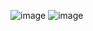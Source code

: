 ![image](https://github.com/user-attachments/assets/f0b47194-5540-4d19-ab2e-c65db6661920)
![image](https://github.com/user-attachments/assets/721693b4-750c-4e4d-bc03-f0dbd9495b25)
